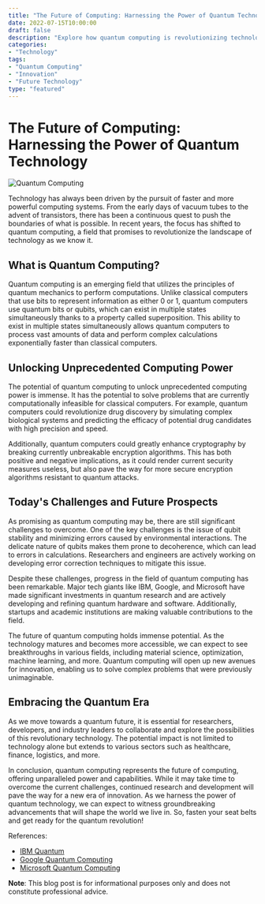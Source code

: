 ```yaml
---
title: "The Future of Computing: Harnessing the Power of Quantum Technology"
date: 2022-07-15T10:00:00
draft: false
description: "Explore how quantum computing is revolutionizing technology and paving the way for a new era of innovation."
categories:
- "Technology"
tags:
- "Quantum Computing"
- "Innovation"
- "Future Technology"
type: "featured"
---
```


# The Future of Computing: Harnessing the Power of Quantum Technology

![Quantum Computing](https://example.com/image.jpg)

Technology has always been driven by the pursuit of faster and more powerful computing systems. From the early days of vacuum tubes to the advent of transistors, there has been a continuous quest to push the boundaries of what is possible. In recent years, the focus has shifted to quantum computing, a field that promises to revolutionize the landscape of technology as we know it. 

## What is Quantum Computing?

Quantum computing is an emerging field that utilizes the principles of quantum mechanics to perform computations. Unlike classical computers that use bits to represent information as either 0 or 1, quantum computers use quantum bits or qubits, which can exist in multiple states simultaneously thanks to a property called superposition. This ability to exist in multiple states simultaneously allows quantum computers to process vast amounts of data and perform complex calculations exponentially faster than classical computers.

## Unlocking Unprecedented Computing Power

The potential of quantum computing to unlock unprecedented computing power is immense. It has the potential to solve problems that are currently computationally infeasible for classical computers. For example, quantum computers could revolutionize drug discovery by simulating complex biological systems and predicting the efficacy of potential drug candidates with high precision and speed. 

Additionally, quantum computers could greatly enhance cryptography by breaking currently unbreakable encryption algorithms. This has both positive and negative implications, as it could render current security measures useless, but also pave the way for more secure encryption algorithms resistant to quantum attacks.

## Today's Challenges and Future Prospects

As promising as quantum computing may be, there are still significant challenges to overcome. One of the key challenges is the issue of qubit stability and minimizing errors caused by environmental interactions. The delicate nature of qubits makes them prone to decoherence, which can lead to errors in calculations. Researchers and engineers are actively working on developing error correction techniques to mitigate this issue.

Despite these challenges, progress in the field of quantum computing has been remarkable. Major tech giants like IBM, Google, and Microsoft have made significant investments in quantum research and are actively developing and refining quantum hardware and software. Additionally, startups and academic institutions are making valuable contributions to the field.

The future of quantum computing holds immense potential. As the technology matures and becomes more accessible, we can expect to see breakthroughs in various fields, including material science, optimization, machine learning, and more. Quantum computing will open up new avenues for innovation, enabling us to solve complex problems that were previously unimaginable.

## Embracing the Quantum Era

As we move towards a quantum future, it is essential for researchers, developers, and industry leaders to collaborate and explore the possibilities of this revolutionary technology. The potential impact is not limited to technology alone but extends to various sectors such as healthcare, finance, logistics, and more.

In conclusion, quantum computing represents the future of computing, offering unparalleled power and capabilities. While it may take time to overcome the current challenges, continued research and development will pave the way for a new era of innovation. As we harness the power of quantum technology, we can expect to witness groundbreaking advancements that will shape the world we live in. So, fasten your seat belts and get ready for the quantum revolution!

References:
- [IBM Quantum](https://www.ibm.com/quantum/learn/what-is-quantum-computing/)
- [Google Quantum Computing](https://www.google.com/quantum/learn/what-is-quantum-computing/)
- [Microsoft Quantum Computing](https://www.microsoft.com/en-us/quantum/quantum-computing-for-everyone)

**Note**: This blog post is for informational purposes only and does not constitute professional advice.
